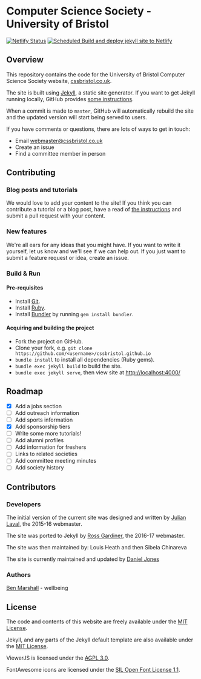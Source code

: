 # Computer Science Society - University of Bristol

[![Netlify Status](https://api.netlify.com/api/v1/badges/908c1c40-dcf1-4f63-95ee-d28ca1dbe989/deploy-status)](https://app.netlify.com/sites/cssbristol/deploys)
[![Scheduled Build and deploy jekyll site to Netlify](https://github.com/cssbristol/cssbristol.github.io/actions/workflows/netlify-deployment.yml/badge.svg)](https://github.com/cssbristol/cssbristol.github.io/actions/workflows/netlify-deployment.yml)

## Overview

This repository contains the code for the University of Bristol Computer Science Society website, [cssbristol.co.uk](http://www.cssbristol.co.uk/).

The site is built using [Jekyll](https://jekyllrb.com/), a static site generator. If you want to get Jekyll running locally, GitHub provides [some instructions](https://help.github.com/articles/setting-up-your-github-pages-site-locally-with-jekyll/).

When a commit is made to `master`, GitHub will automatically rebuild the site and the updated version will start being served to users.

If you have comments or questions, there are lots of ways to get in touch:

- Email [webmaster@cssbristol.co.uk](mailto:webmaster@cssbristol.co.uk)
- Create an issue
- Find a committee member in person

## Contributing

### Blog posts and tutorials

We would love to add your content to the site! If you think you can contribute a tutorial or a blog post, have a read of [the instructions](https://cssbristol.co.uk/tutorials/post-on-the-site/) and submit a pull request with your content.

### New features

We're all ears for any ideas that you might have. If you want to write it yourself, let us know and we'll see if we can help out. If you just want to submit a feature request or idea, create an issue.

### Build & Run

#### Pre-requisites

- Install [Git](https://git-scm.com/downloads).
- Install [Ruby](https://www.ruby-lang.org/en/documentation/installation/).
- Install [Bundler](http://bundler.io/) by running `gem install bundler`.

#### Acquiring and building the project

- Fork the project on GitHub.
- Clone your fork, e.g. `git clone https://github.com/<username>/cssbristol.github.io`
- `bundle install` to install all dependencies (Ruby gems).
- `bundle exec jekyll build` to build the site.
- `bundle exec jekyll serve`, then view site at [http://localhost:4000/](http://localhost:4000/)

## Roadmap

- [x] Add a jobs section
- [ ] Add outreach information
- [ ] Add sports information
- [x] Add sponsorship tiers
- [ ] Write some more tutorials!
- [ ] Add alumni profiles
- [ ] Add information for freshers
- [ ] Links to related societies
- [ ] Add committee meeting minutes
- [ ] Add society history

## Contributors

### Developers

The initial version of the current site was designed and written by [Julian Laval](https://github.com/JulianLaval), the 2015-16 webmaster.

The site was ported to Jekyll by [Ross Gardiner](https://github.com/rossng), the 2016-17 webmaster.

The site was then maintained by: Louis Heath and then Sibela Chinareva

The site is currently maintained and updated by [Daniel Jones](https://github.com/danjones1618)

### Authors

[Ben Marshall](https://github.com/ben-marshall) - wellbeing

## License

The code and contents of this website are freely available under the [MIT License](https://raw.githubusercontent.com/cssbristol/cssbristol.github.io/master/LICENSE.md).

Jekyll, and any parts of the Jekyll default template are also available under the [MIT License](https://raw.githubusercontent.com/jekyll/jekyll/master/LICENSE).

ViewerJS is licensed under the [AGPL 3.0](https://github.com/kogmbh/ViewerJS/blob/master/AGPL-3.0.txt).

FontAwesome icons are licensed under the [SIL Open Font License 1.1](http://scripts.sil.org/OFL).
